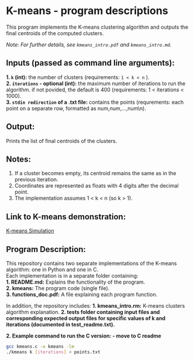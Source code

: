 # K-means - program descriptions

This program implements the K-means clustering algorithm and outputs the final centroids of the computed clusters.

*Note: For further details, see `kmeans_intro.pdf` and `kmeans_intro.md`.*

## Inputs (passed as command line arguments):
**1. `k` (int):** the number of clusters (requirements: `1 < k < n` ).  
**2. `iterations` - optional (int):** the maximum number of iterations to run the algorithm. if not povided, the default is 400 (requirements: 1 < iterations < 1000).  
**3. `stdin redirection` of a .txt file:** contains the points (requrements: each point on a separate row, formatted as num,num,...,num\n).  

## Output:
Prints the list of final centroids of the clusters.

## Notes:
1. If a cluster becomes empty, its centroid remains the same as in the previous iteration.  
2. Coordinates are represented as floats with 4 digits after the decimal point.  
3. The implementation assumes 1 < k < n (so k > 1).

## Link to K-means demonstration:
[K-means Simulation](http://alekseynp.com/viz/k-means.html)

## Program Description:
This repository contains two separate implementations of the K-means algorithm: one in Python and one in C.  
Each implementation is in a separate folder containing:  
**1. README.md:** Explains the functionality of the program.  
**2. kmeans:** The program code (single file).  
**3. functions_doc.pdf:** A file explaining each program function.

In addition, the repository includes:
**1. kmeans_intro.rm:** K-means clusters algorithm explanation.
**2. tests folder containing input files and corresponding expected output files for specific values of k and iterations (documented in test_readme.txt).**


**2. Example command to run the C version: - move to C readme**
```bash
gcc kmeans.c -o kmeans -lm
./kmeans k [iterations] < points.txt
```


